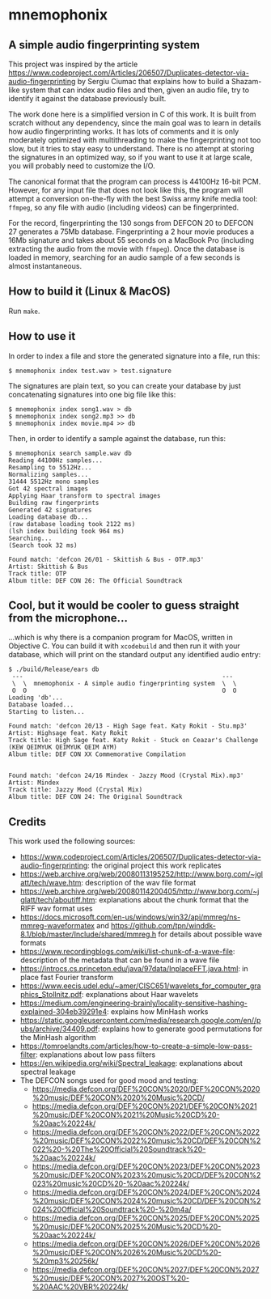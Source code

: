 # mnemophonix
## A simple audio fingerprinting system

This project was inspired by the article https://www.codeproject.com/Articles/206507/Duplicates-detector-via-audio-fingerprinting
by Sergiu Ciumac that explains how to build a Shazam-like system that can index audio files and then, given an
audio file, try to identify it against the database previously built.

The work done here is a simplified version in C of this work. It is built from scratch without any dependency, since
the main goal was to learn in details how audio fingerprinting works. It has lots of comments and it is only
moderately optimized with multithreading to make the fingerprinting not too slow, but it tries to stay
easy to understand. There is no attempt at storing the signatures in an optimized way, so if you want to
use it at large scale, you will probably need to customize the I/O.

The canonical format that the program can process is 44100Hz 16-bit PCM. However,
for any input file that does not look like this, the program will attempt a conversion
on-the-fly with the best Swiss army knife media tool: ```ffmpeg```, so any file
with audio (including videos) can be fingerprinted.

For the record, fingerprinting the 130 songs from DEFCON 20 to DEFCON 27 generates a 75Mb database. Fingerprinting
a 2 hour movie produces a 16Mb signature and takes about 55 seconds on a MacBook Pro (including extracting the audio
from the movie with ```ffmpeg```). Once the database is loaded in memory, searching for an audio sample of a few
seconds is almost instantaneous.

## How to build it (Linux & MacOS)

Run ```make```.

## How to use it

In order to index a file and store the generated signature into a file, run this:

```
$ mnemophonix index test.wav > test.signature
```

The signatures are plain text, so you can create your database by just concatenating
signatures into one big file like this:

```
$ mnemophonix index song1.wav > db
$ mnemophonix index song2.mp3 >> db
$ mnemophonix index movie.mp4 >> db
```

Then, in order to identify a sample against the database, run this:

```
$ mnemophonix search sample.wav db
Reading 44100Hz samples...
Resampling to 5512Hz...
Normalizing samples...
31444 5512Hz mono samples
Got 42 spectral images
Applying Haar transform to spectral images
Building raw fingerprints
Generated 42 signatures
Loading database db...
(raw database loading took 2122 ms)
(lsh index building took 964 ms)
Searching...
(Search took 32 ms)

Found match: 'defcon 26/01 - Skittish & Bus - OTP.mp3'
Artist: Skittish & Bus
Track title: OTP
Album title: DEF CON 26: The Official Soundtrack
```

## Cool, but it would be cooler to guess straight from the microphone...
...which is why there is a companion program for MacOS, written in Objective C.
You can build it with ```xcodebuild``` and then run it with your database, which
will print on the standard output any identified audio entry:

```
$ ./build/Release/ears db
 ---                                                       ---
 \  \  mnemophonix - A simple audio fingerprinting system  \  \
 O  O                                                      O  O
Loading 'db'...
Database loaded...
Starting to listen...

Found match: 'defcon 20/13 - High Sage feat. Katy Rokit - Stu.mp3'
Artist: Highsage feat. Katy Rokit
Track title: High Sage feat. Katy Rokit - Stuck on Ceazar's Challenge (KEW QEIMYUK QEIMYUK QEIM AYM)
Album title: DEF CON XX Commemorative Compilation


Found match: 'defcon 24/16 Mindex - Jazzy Mood (Crystal Mix).mp3'
Artist: Mindex
Track title: Jazzy Mood (Crystal Mix)
Album title: DEF CON 24: The Original Soundtrack
```

## Credits

This work used the following sources:

* https://www.codeproject.com/Articles/206507/Duplicates-detector-via-audio-fingerprinting: the original project this work replicates
* https://web.archive.org/web/20080113195252/http://www.borg.com/~jglatt/tech/wave.htm: description of the wav file format
* https://web.archive.org/web/20080114200405/http://www.borg.com/~jglatt/tech/aboutiff.htm: explanations about the chunk
  format that the RIFF wav format uses
* https://docs.microsoft.com/en-us/windows/win32/api/mmreg/ns-mmreg-waveformatex and https://github.com/tpn/winddk-8.1/blob/master/Include/shared/mmreg.h for details about possible wave formats
* https://www.recordingblogs.com/wiki/list-chunk-of-a-wave-file: description of the metadata that can be found in a wave file
* https://introcs.cs.princeton.edu/java/97data/InplaceFFT.java.html: in place fast Fourier transform
* https://www.eecis.udel.edu/~amer/CISC651/wavelets_for_computer_graphics_Stollnitz.pdf: explanations about Haar wavelets
* https://medium.com/engineering-brainly/locality-sensitive-hashing-explained-304eb39291e4: explains how MinHash works
* https://static.googleusercontent.com/media/research.google.com/en//pubs/archive/34409.pdf: explains how to generate good permutations for the MinHash algorithm
* https://tomroelandts.com/articles/how-to-create-a-simple-low-pass-filter: explanations about low pass filters
* https://en.wikipedia.org/wiki/Spectral_leakage: explanations about spectral leakage
* The DEFCON songs used for good mood and testing:
  * https://media.defcon.org/DEF%20CON%2020/DEF%20CON%2020%20music/DEF%20CON%2020%20Music%20CD/
  * https://media.defcon.org/DEF%20CON%2021/DEF%20CON%2021%20music/DEF%20CON%2021%20Music%20CD%20-%20aac%20224k/
  * https://media.defcon.org/DEF%20CON%2022/DEF%20CON%2022%20music/DEF%20CON%2022%20music%20CD/DEF%20CON%2022%20-%20The%20Official%20Soundtrack%20-%20aac%20224k/
  * https://media.defcon.org/DEF%20CON%2023/DEF%20CON%2023%20music/DEF%20CON%2023%20music%20CD/DEF%20CON%2023%20music%20CD%20-%20aac%20224k/
  * https://media.defcon.org/DEF%20CON%2024/DEF%20CON%2024%20music/DEF%20CON%2024%20music%20CD/DEF%20CON%2024%20Official%20Soundtrack%20-%20m4a/
  * https://media.defcon.org/DEF%20CON%2025/DEF%20CON%2025%20music/DEF%20CON%2025%20Music%20CD%20-%20aac%20224k/
  * https://media.defcon.org/DEF%20CON%2026/DEF%20CON%2026%20music/DEF%20CON%2026%20Music%20CD%20-%20mp3%20256k/
  * https://media.defcon.org/DEF%20CON%2027/DEF%20CON%2027%20music/DEF%20CON%2027%20OST%20-%20AAC%20VBR%20224k/
